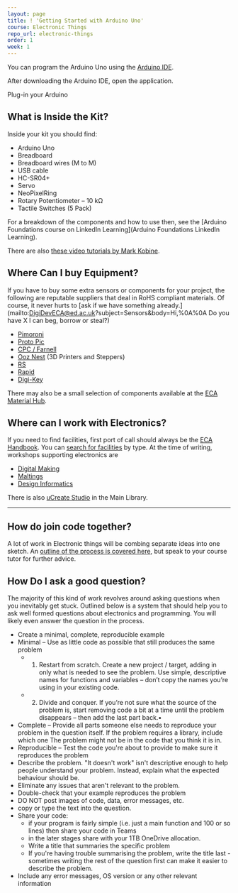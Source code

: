 ```yaml
---
layout: page
title: ! 'Getting Started with Arduino Uno'
course: Electronic Things
repo_url: electronic-things
order: 1
week: 1
---
```


You can program the Arduino Uno using the [Arduino IDE](https://www.arduino.cc/en/Main/Software).

After downloading the Arduino IDE, open the application.

Plug-in your Arduino


## What is Inside the Kit?

Inside your kit you should find:

- Arduino Uno
- Breadboard
- Breadboard wires (M to M)
- USB cable
- HC-SR04+
- Servo
- NeoPixelRing
- Rotary Potentiometer – 10 kΩ
- Tactile Switches (5 Pack)

For a breakdown of the components and how to use then, see the [Arduino Foundations course on LinkedIn Learning](Arduino Foundations LinkedIn Learning).

There are also [these video tutorials by Mark Kobine](https://media.ed.ac.uk/playlist/dedicated/1_3kzff87o/1_68utunof).

## Where Can I buy Equipment?

If you have to buy some extra sensors or components for your project, the following are reputable suppliers that deal in RoHS compliant materials. Of course, it never hurts to [ask if we have something already.](mailto:DigiDevECA@ed.ac.uk?subject=Sensors&body=Hi,%0A%0A Do you have X I can beg, borrow or steal?)

- [Pimoroni](https://shop.pimoroni.com/)
- [Proto Pic](https://proto-pic.co.uk)
- [CPC / Farnell](http://cpc.farnell.com)
- [Ooz Nest](https://ooznest.co.uk/) (3D Printers and Steppers)
- [RS](http://uk.rs-online.com/)
- [Rapid](http://www.rapidonline.com/)
- [Digi-Key](https://www.digikey.co.uk)

There may also be a small selection of components available at the [ECA Material Hub](https://uoe.sharepoint.com/sites/hss/eca/handbook/SitePages/Supplies.aspx).

## Where can I work with Electronics?

If you need to find facilities, first port of call should always be the [ECA Handbook](https://uoe.sharepoint.com/sites/hss/eca/handbook). You can [search for facilities](https://uoe.sharepoint.com/sites/hss/eca/handbook/SitePages/Workshops,-technical-facilities-&-materials.aspx) by type. At the time of writing, workshops supporting electronics are

- [Digital Making](https://uoe.sharepoint.com/sites/hss/eca/handbook/SitePages/N4.aspx)
- [Maltings](https://uoe.sharepoint.com/sites/hss/eca/handbook/SitePages/Maltings-workshop.aspx)
- [Design Informatics](https://uoe.sharepoint.com/sites/hss/eca/handbook/SitePages/Design-Informatics-(Bayes-Centre).aspx)

There is also [uCreate Studio](https://www.ucreatestudio.is.ed.ac.uk) in the Main Library.

---

## How do join code together?

A lot of work in Electronic things will be combing separate ideas into one sketch. An [outline of the process is covered here](https://media.ed.ac.uk/media/Combining%20Arduino%20Sketches/1_5lhvbqtv), but speak to your course tutor for further advice.

## How Do I ask a good question?

The majority of this kind of work revolves around asking questions when you inevitably get stuck. Outlined below is a system that should help you to ask well formed questions about electronics and programming. You will likely even answer the question in the process.

- Create a minimal, complete, reproducible example
- Minimal – Use as little code as possible that still produces the same problem
    - 1. Restart from scratch. Create a new project / target, adding in only what is needed to see the problem. Use simple, descriptive names for functions and variables – don’t copy the names you’re using in your existing code.
    - 2.  Divide and conquer. If you’re not sure what the source of the problem is, start removing code a bit at a time until the problem disappears – then add the last part back.•
-  Complete – Provide all parts someone else needs to reproduce your problem in the question itself. If the problem requires a library, include which one The problem might not be in the code that you think it is in.
-  Reproducible – Test the code you're about to provide to make sure it reproduces the problem
-  Describe the problem. "It doesn't work" isn't descriptive enough to help people understand your problem. Instead, explain what the expected behaviour should be.
-  Eliminate any issues that aren't relevant to the problem.
-  Double-check that your example reproduces the problem
-  DO NOT post images of code, data, error messages, etc.
-  copy or type the text into the question.
-  Share your code:
    -  if your program is fairly simple (i.e. just a main function and 100 or so lines) then share your code in Teams
    -  in the later stages share with your 1TB OneDrive allocation.
    -  Write a title that summaries the specific problem
    -   If you're having trouble summarising the problem, write the title last - sometimes writing the rest of the question first can make it easier to describe the problem.
-  Include any error messages, OS version or any other relevant information
